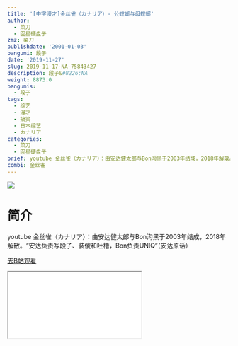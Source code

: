```yaml
---
title: '[中字漫才]金丝雀（カナリア）- 公螳螂与母螳螂'
author:
  - 菜刀
  - 囧星硬盘子
zmz: 菜刀
publishdate: '2001-01-03'
bangumi: 段子
date: '2019-11-27'
slug: 2019-11-17-NA-75843427
description: 段子&#8226;NA
weight: 8873.0
bangumis:
  - 段子
tags:
  - 综艺
  - 漫才
  - 搞笑
  - 日本综艺
  - カナリア
categories:
  - 菜刀
  - 囧星硬盘子
brief: youtube 金丝雀（カナリア）：由安达健太郎与Bon沟黑于2003年结成，2018年解散。“安达负责写段子、装傻和吐槽，Bon负责UNIQ“（安达原话）
combi: 金丝雀
---
```

![](https://raw.githubusercontent.com/tcgriffith/owaraisite/master/static/tmpimg/80eb734f40b63c97e0e041a19b0e6b20567cdc1c.jpg.480.jpg)
# 简介  
youtube
金丝雀（カナリア）：由安达健太郎与Bon沟黑于2003年结成，2018年解散。“安达负责写段子、装傻和吐槽，Bon负责UNIQ“（安达原话）  

[去B站观看](https://www.bilibili.com/video/av75843427/)
<div class ="resp-container"><iframe class="testiframe" src="//player.bilibili.com/player.html?aid=75843427"", scrolling="no", allowfullscreen="true" > </iframe></div> 
